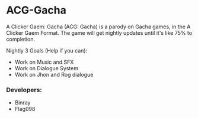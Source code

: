 # ACG-Gacha
A Clicker Gaem: Gacha (ACG: Gacha) is a parody on Gacha games, in the A Clicker Gaem Format. The game will get nightly updates until it's like 75% to completion.

Nightly 3 Goals (Help if you can):
* Work on Music and SFX
* Work on Dialogue System
* Work on Jhon and Rog dialogue

### Developers:
* Binray
* Flag098
